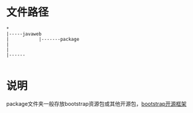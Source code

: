 # 文件路径
```
*
|-----javaweb
|           |-------package
|
|
|------


```
# 说明
package文件夹一般存放bootstrap资源包或其他开源包，[bootstrap开源框架](https://www.bootcss.com/)